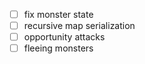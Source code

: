 - [ ] fix monster state
- [ ] recursive map serialization
- [ ] opportunity attacks
- [ ] fleeing monsters